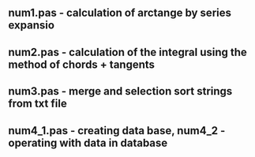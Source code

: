 
<h2>num1.pas - calculation of arctange by series expansio  </h2>
<h2>num2.pas - calculation of the integral using the method of chords + tangents </h2>
<h2>num3.pas - merge and selection sort strings from txt file </h2>
<h2>num4_1.pas - creating data base, num4_2 - operating with data in database  </h2>
